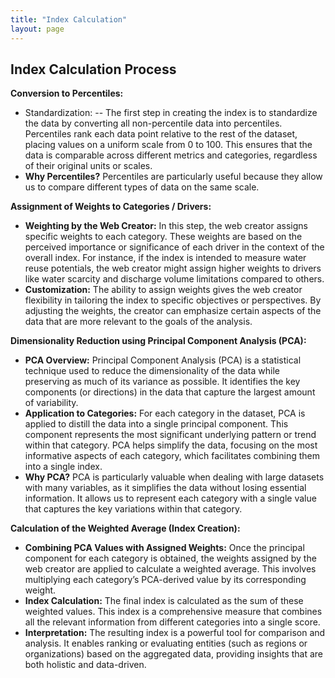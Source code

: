 ```yaml
---
title: "Index Calculation"
layout: page
---
```


## Index Calculation Process
**Conversion to Percentiles:**

- Standardization:
-- The first step in creating the index is to standardize the data by converting all non-percentile data into percentiles. Percentiles rank each data point relative to the rest of the dataset, placing values on a uniform scale from 0 to 100. This ensures that the data is comparable across different metrics and categories, regardless of their original units or scales.
- **Why Percentiles?** Percentiles are particularly useful because they allow us to compare different types of data on the same scale.

**Assignment of Weights to Categories / Drivers:**

- **Weighting by the Web Creator:** In this step, the web creator assigns specific weights to each category. These weights are based on the perceived importance or significance of each driver in the context of the overall index. For instance, if the index is intended to measure water reuse potentials, the web creator might assign higher weights to drivers like water scarcity and discharge volume limitations compared to others.
- **Customization:** The ability to assign weights gives the web creator flexibility in tailoring the index to specific objectives or perspectives. By adjusting the weights, the creator can emphasize certain aspects of the data that are more relevant to the goals of the analysis.

**Dimensionality Reduction using Principal Component Analysis (PCA):**

- **PCA Overview:** Principal Component Analysis (PCA) is a statistical technique used to reduce the dimensionality of the data while preserving as much of its variance as possible. It identifies the key components (or directions) in the data that capture the largest amount of variability.
- **Application to Categories:** For each category in the dataset, PCA is applied to distill the data into a single principal component. This component represents the most significant underlying pattern or trend within that category. PCA helps simplify the data, focusing on the most informative aspects of each category, which facilitates combining them into a single index.
- **Why PCA?** PCA is particularly valuable when dealing with large datasets with many variables, as it simplifies the data without losing essential information. It allows us to represent each category with a single value that captures the key variations within that category.

**Calculation of the Weighted Average (Index Creation):**

- **Combining PCA Values with Assigned Weights:** Once the principal component for each category is obtained, the weights assigned by the web creator are applied to calculate a weighted average. This involves multiplying each category’s PCA-derived value by its corresponding weight.
- **Index Calculation:** The final index is calculated as the sum of these weighted values. This index is a comprehensive measure that combines all the relevant information from different categories into a single score.
- **Interpretation:** The resulting index is a powerful tool for comparison and analysis. It enables ranking or evaluating entities (such as regions or organizations) based on the aggregated data, providing insights that are both holistic and data-driven.



